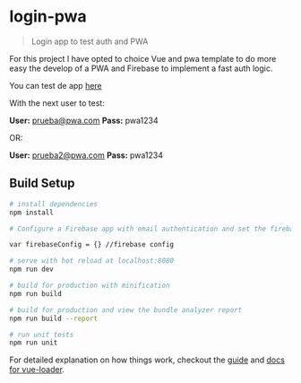 # login-pwa

> Login app to test auth and PWA

For this project I have opted to choice Vue and pwa template to do more easy the develop of a PWA and Firebase to implement a fast auth logic.

You can test de app [here](https://login-pwa-91589.web.app/#/)

With the next user to test:

**User:** prueba@pwa.com
**Pass:** pwa1234

OR:

**User:** prueba2@pwa.com
**Pass:** pwa1234

## Build Setup

``` bash
# install dependencies
npm install

# Configure a Firebase app with email authentication and set the firebase config on main.js

var firebaseConfig = {} //firebase config

# serve with hot reload at localhost:8080
npm run dev

# build for production with minification
npm run build

# build for production and view the bundle analyzer report
npm run build --report

# run unit tests
npm run unit
```

For detailed explanation on how things work, checkout the [guide](http://vuejs-templates.github.io/webpack/) and [docs for vue-loader](http://vuejs.github.io/vue-loader).

